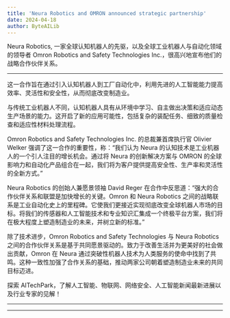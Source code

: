 ```yaml
---
title: 'Neura Robotics and OMRON announced strategic partnership'
date: 2024-04-18
author: ByteAILib
---
```


Neura Robotics, 一家全球认知机器人的先驱，以及全球工业机器人与自动化领域的领导者 Omron Robotics and Safety Technologies Inc.，很高兴地宣布他们的战略合作伙伴关系。

---
这一合作旨在通过引入认知机器人到工厂自动化中，利用先进的人工智能能力提高效率、灵活性和安全性，从而彻底改变制造业。

与传统工业机器人不同，认知机器人具有从环境中学习、自主做出决策和适应动态生产场景的能力。这开启了新的应用可能性，包括复杂的装配任务、细致的质量检查和适应性材料处理流程。

Omron Robotics and Safety Technologies Inc. 的总裁兼首席执行官 Olivier Welker 强调了这一合作的重要性，称：“我们认为 Neura 的认知技术是工业机器人的一个引人注目的增长机会。通过将 Neura 的创新解决方案与 OMRON 的全球影响力和自动化产品组合在一起，我们将为客户提供提高安全性、生产率和灵活性的全新方式。”

Neura Robotics 的创始人兼愿景领袖 David Reger 在合作中反思道：“强大的合作伙伴关系和联盟是加快增长的关键。Omron 和 Neura Robotics 之间的战略联系是工业自动化史上的里程碑。它使我们更接近实现彻底改变全球机器人市场的目标。将我们的传感器和人工智能技术和专业知识汇集成一个终极平台方案，我们将在极大程度上塑造制造业的未来，并树立新的标准。”

除了技术进步，Omron Robotics and Safety Technologies 与 Neura Robotics 之间的合作伙伴关系是基于共同愿景驱动的。致力于改善生活并为更美好的社会做出贡献，Omron 在 Neura 通过突破性机器人技术为人类服务的使命中找到了共鸣。这种一致性加强了合作关系的基础，推动两家公司朝着塑造制造业未来的共同目标迈进。

探索 AITechPark，了解人工智能、物联网、网络安全、人工智能新闻最新进展以及行业专家的见解！

---
---
